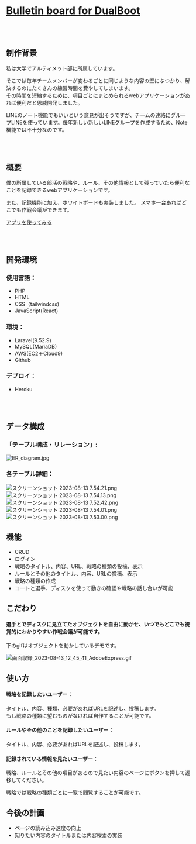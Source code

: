 # [Bulletin board for DualBoot](https://discmyapp-e131419ad102.herokuapp.com)


<br>
</br>

## 制作背景

私は大学でアルティメット部に所属しています。  


そこでは毎年チームメンバーが変わるごとに同じような内容の壁にぶつかり、解決するのにたくさんの練習時間を費やしてしまいます。  
その時間を短縮するために、項目ごとにまとめられるwebアプリケーションがあれば便利だと思威開発しました。  


LINEのノート機能でもいいという意見が出そうですが、チームの連絡にグループLINEを使っています。毎年新しい新しいLINEグループを作成するため、Note機能では不十分なのです。

<br>
</br>

## 概要

僕の所属している部活の戦略や、ルール、その他情報として残っていたら便利なことを記録できるwebアプリケーションです。


また、記録機能に加え、ホワイトボードも実装しました。
スマホ一台あればどこでも作戦会議ができます。

[アプリを使ってみる](https://discmyapp-e131419ad102.herokuapp.com)

<br>
</br>

## 開発環境

### 使用言語：

- PHP
- HTML
- CSS（tailwindcss)
- JavaScript(React)

### 環境：

- Laravel(9.52.9)
- MySQL(MariaDB)
- AWS(EC2＋Cloud9)
- Github
### デプロイ：
- Heroku

<br>
</br>

## データ構成

### 「テーブル構成・リレーション」:
![ER_diagram.jpg](https://boostnote.io/api/teams/kghHunaUm/files/b225b92721698eee5754906d98fa06b44f309cb06986ad2f1228b666fb23e9a8-ER_diagram.jpg)

### 各テーブル詳細：
![スクリーンショット 2023-08-13 7.54.21.png](https://boostnote.io/api/teams/kghHunaUm/files/2638b0d151b72eacb6c04b0e7e6685157b9f79073180dccfef9c7b79319b7213-%E3%82%B9%E3%82%AF%E3%83%AA%E3%83%BC%E3%83%B3%E3%82%B7%E3%83%A7%E3%83%83%E3%83%88%202023-08-13%207.54.21.png)
![スクリーンショット 2023-08-13 7.54.13.png](https://boostnote.io/api/teams/kghHunaUm/files/e1eee2d243eb6144bf5d31c482bdbbe7dfe71383aedc7a53ebfcdbd25fd15c4c-%E3%82%B9%E3%82%AF%E3%83%AA%E3%83%BC%E3%83%B3%E3%82%B7%E3%83%A7%E3%83%83%E3%83%88%202023-08-13%207.54.13.png)
![スクリーンショット 2023-08-13 7.52.42.png](https://boostnote.io/api/teams/kghHunaUm/files/84008634681ea7771415512fc8a08df392a3999facde21a172a48912c3a350b3-%E3%82%B9%E3%82%AF%E3%83%AA%E3%83%BC%E3%83%B3%E3%82%B7%E3%83%A7%E3%83%83%E3%83%88%202023-08-13%207.52.42.png)
![スクリーンショット 2023-08-13 7.54.01.png](https://boostnote.io/api/teams/kghHunaUm/files/8ef5bf9d663c27212d3128f9c911b37a2536a2be946774744dbd513c2b3fa9a2-%E3%82%B9%E3%82%AF%E3%83%AA%E3%83%BC%E3%83%B3%E3%82%B7%E3%83%A7%E3%83%83%E3%83%88%202023-08-13%207.54.01.png)
![スクリーンショット 2023-08-13 7.53.00.png](https://boostnote.io/api/teams/kghHunaUm/files/21e35b5561991d2e16d5bb7f2210e4aee87585bb8128f1ffdc5dd4dbc447f0a6-%E3%82%B9%E3%82%AF%E3%83%AA%E3%83%BC%E3%83%B3%E3%82%B7%E3%83%A7%E3%83%83%E3%83%88%202023-08-13%207.53.00.png)


## 機能

- CRUD
- ログイン
- 戦略のタイトル、内容、URL、戦略の種類の投稿、表示
- ルールとその他のタイトル、内容、URLの投稿、表示
- 戦略の種類の作成
- コートと選手、ディスクを使って動きの確認や戦略の話し合いが可能

## こだわり

####  **選手とでディスクに見立てたオブジェクトを自由に動かせ、いつでもどこでも視覚的にわかりやすい作戦会議が可能です。**

下のgifはオブジェクトを動かしているデモです。

![画面収録_2023-08-13_12_45_41_AdobeExpress.gif](https://boostnote.io/api/teams/kghHunaUm/files/3431d24b74f9910b7d639a4774d04079f8e1c30fbadd13ad94d07fe069181519-%E7%94%BB%E9%9D%A2%E5%8F%8E%E9%8C%B2_2023-08-13_12_45_41_AdobeExpress.gif)

## 使い方

#### **戦略を記録したいユーザー：** 

タイトル、内容、種類、必要があればURLを記述し、投稿します。  
もし戦略の種類に望むものがなければ自作することが可能です。

#### **ルールやその他のことを記録したいユーザー：** 

タイトル、内容、必要があればURLを記述し、投稿します。

#### **記録されている情報を見たいユーザー：** 
戦略、ルールとその他の項目があるので見たい内容のページにボタンを押して遷移してください。

戦略では戦略の種類ごとに一覧で閲覧することが可能です。

## 今後の計画

- ページの読み込み速度の向上
- 知りたい内容のタイトルまたは内容検索の実装
